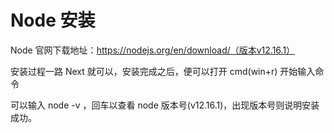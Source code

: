 # Node 安装

Node 官网下载地址：https://nodejs.org/en/download/（版本v12.16.1）

安装过程一路 Next 就可以，安装完成之后，便可以打开 cmd(win+r) 开始输入命令<br>

可以输入 node -v ，回车以查看 node 版本号(v12.16.1)，出现版本号则说明安装成功。
